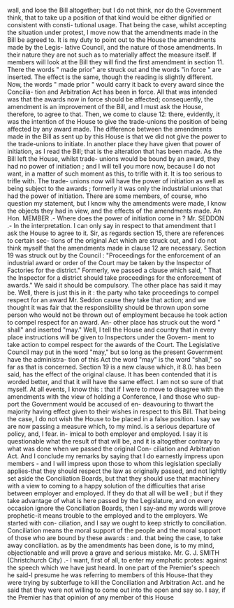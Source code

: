 wall, and lose the Bill altogether; but I do not think, nor do the Government think, that to take up a position of that kind would be either dignified or consistent with consti- tutional usage. That being the case, whilst accepting the situation under protest, I move now that the amendments made in the Bill be agreed to. It is my duty to point out to the House the amendments made by the Legis- lative Council, and the nature of those amendments. In their nature they are not such as to materially affect the measure itself. If members will look at the Bill they will find the first amendment in section 11. There the words " made prior" are struck out and the words "in force " are inserted. The effect is the same, though the reading is slightly different. Now, the words " made prior " would carry it back to every award since the Concilia- tion and Arbitration Act has been in force. All that was intended was that the awards now in force should be affected; consequently, the amendment is an improvement of the Bill, and I must ask the House, therefore, to agree to that. Then, we come to clause 12: there, evidently, it was the intention of the House to give the trade-unions the position of being affected by any award made. The difference between the amendments made in the Bill as sent up by this House is that we did not give the power to the trade-unions to initiate. In another place they have given that power of initiation, as I read the Bill; that is the alteration that has been made. As the Bill left the House, whilst trade- unions would be bound by an award, they had no power of initiation ; and I will tell you more now, because I do not want, in a matter of such moment as this, to trifle with it. It is too serious to trifle with. The trade- unions now will have the power of initiation as well as being subject to the awards ; formerly it was only the industrial unions that had the power of initiation. There are some members, of course, who question my statement, but I know why the amendments were made, I know the objects they had in view, and the effects of the amendments made. An Hon. MEMBER .- Where does the power of initiation come in ? Mr. SEDDON .- In the interpretation. I can only say in respect to that amendment that I ask the House to agree to it. Sir, as regards section 15, there are references to certain sec- tions of the original Act which are struck out, and I do not think myself that the amendments made in clause 12 are necessary. Section 19 was struck out by the Council : "Proceedings for the enforcement of an industrial award or order of the Court may be taken by the Inspector of Factories for the district." Formerly, we passed a clause which said, " That the Inspector for a district should take proceedings for the enforcement of awards." We said it should be compulsory. The other place has said it may be. Well, there is just this in it : the party who take proceedings to compel respect for an award Mr. Seddon cause they take that action; and we thought it was fair that the responsibility should be thrown upon some person who would not be thrown out of employment because he took action to compel respect for an award. An- other place has struck out the word " shall" and inserted "may." Well, I tell the House and country that in every place instructions will be given to Inspectors under the Govern- ment to take action to compel respect for the awards of the Court. The Legislative Council may put in the word "may," but so long as the present Government have the administra- tion of this Act the word "may" is the word "shall," so far as that is concerned. Section 19 is a new clause which, it 8.0. has been said, has the effect of the original clause. It has been contended that it is worded better, and that it will have the same effect. I am not so sure of that myself. At all events, I know this : that if I were to move to disagree with the amendments with the view of holding a Conference, I and those who sup- port the Government would be accused of en- deavouring to thwart the majority having effect given to their wishes in respect to this Bill. That being the case, I do not wish the House to be placed in a false position. I say we are now passing a measure which, to my mind. is a serious departure of policy, and, I fear. in- imical to both employer and employed. I say it is questionable what the result of that will be, and it is altogether contrary to what was done when we passed the original Con- ciliation and Arbitration Act. And I conclude my remarks by saying that I do earnestly impress upon members - and I will impress upon those to whom this legislation specially applies-that they should respect the law as originally passed, and not lightly set aside the Conciliation Boards, but that they should use that machinery with a view to coming to a happy solution of the difficulties that arise between employer and employed. If they do that all will be well ; but if they take advantage of what is here passed by the Legislature, and on every occasion ignore the Conciliation Boards, then I say-and my words will prove prophetic-it means trouble to the employed and to the employers. We started with con- ciliation, and I say we ought to keep strictly to conciliation. Conciliation means the moral support of the people and the moral support of those who are bound by these awards : and. that being the case, to take away conciliation. as by the amendments has been done, is to my mind, objectionable and will prove a grave and serious mistake. Mr. G. J. SMITH (Christchurch City) .- I want, first of all, to enter my emphatic protes: against the speech which we have just heard. In one part of the Premier's speech he said-I presume he was referring to members of this House-that they were trying by subterfuge to kill the Conciliation and Arbitration Act. and he said that they were not willing to come out into the open and say so. I say, if the Premier has that opinion of any member of this House 